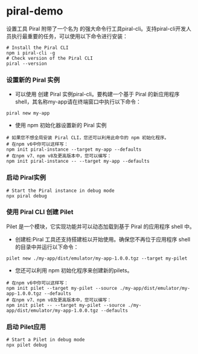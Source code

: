 # piral-demo

设置工具
Piral 附带了一个名为 的强大命令行工具piral-cli。支持piral-cli开发人员执行最重要的任务，可以使用以下命令进行安装：
```shell
# Install the Piral CLI
npm i piral-cli -g
# Check version of the Piral CLI
piral --version
```

### 设置新的 Piral 实例
- 可以使用 创建 Piral 实例piral-cli。要构建一个基于 Piral 的新应用程序 shell，其名称my-app请在终端窗口中执行以下命令：

```shell
piral new my-app
```
- 使用 npm 初始化器设置新的 Piral 实例
```shell
# 如果您不想全局安装 Piral CLI，您还可以利用此命令的 npm 初始化程序。
# 在npm v6中你可以这样写：
npm init piral-instance --target my-app --defaults
# 在npm v7、npm v8及更高版本中，您可以编写：
npm init piral-instance -- --target my-app --defaults
```
### 启动 Piral实例
```shell
# Start the Piral instance in debug mode
npx piral debug
```

### 使用 Piral CLI 创建 Pilet
Pilet 是一个模块，它实现功能并可以动态加载到基于 Piral 的应用程序 shell 中。
- 创建桩:Piral 工具还支持搭建桩以开始使用。确保您不再位于应用程序 shell 的目录中并运行以下命令：
```shell
pilet new ./my-app/dist/emulator/my-app-1.0.0.tgz --target my-pilet
```
- 您还可以利用 npm 初始化程序来创建新的pilets。
```shell
# 在npm v6中你可以这样写：
npm init pilet --target my-pilet --source ./my-app/dist/emulator/my-app-1.0.0.tgz --defaults
# 在npm v7、npm v8及更高版本中，您可以编写：
npm init pilet -- --target my-pilet --source ./my-app/dist/emulator/my-app-1.0.0.tgz --defaults
```
### 启动 Pilet应用
```shell
# Start a Pilet in debug mode
npx pilet debug
```